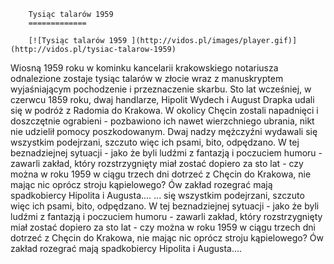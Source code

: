 
        Tysiąc talarów 1959 
        =============
        
        [![Tysiąc talarów 1959 ](http://vidos.pl/images/player.gif)](http://vidos.pl/tysiac-talarow-1959)
        
        
 Wiosną 1959 roku w kominku kancelarii krakowskiego notariusza odnalezione zostaje tysiąc talarów w złocie wraz z manuskryptem wyjaśniającym pochodzenie i przeznaczenie skarbu. Sto lat wcześniej, w czerwcu 1859 roku, dwaj handlarze, Hipolit Wydech i August Drapka udali się w podróż z Radomia do Krakowa. W okolicy Chęcin zostali napadnięci i doszczętnie ograbieni - pozbawiono ich nawet wierzchniego ubrania, nikt nie udzielił pomocy poszkodowanym. Dwaj nadzy mężczyźni wydawali się wszystkim podejrzani, szczuto więc ich psami, bito, odpędzano. W tej beznadziejnej sytuacji - jako że byli ludźmi z fantazją i poczuciem humoru - zawarli zakład, który rozstrzygnięty miał zostać dopiero za sto lat - czy można w roku 1959 w ciągu trzech dni dotrzeć z Chęcin do Krakowa, nie mając nic oprócz stroju kąpielowego? Ów zakład rozegrać mają spadkobiercy Hipolita i Augusta....   ... się wszystkim podejrzani, szczuto więc ich psami, bito, odpędzano. W tej beznadziejnej sytuacji - jako że byli ludźmi z fantazją i poczuciem humoru - zawarli zakład, który rozstrzygnięty miał zostać dopiero za sto lat - czy można w roku 1959 w ciągu trzech dni dotrzeć z Chęcin do Krakowa, nie mając nic oprócz stroju kąpielowego? Ów zakład rozegrać mają spadkobiercy Hipolita i Augusta....
    